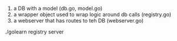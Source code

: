 1. a DB with a model (db.go, model.go)
2. a wrapper object used to wrap logic around db calls (registry.go)
3. a webserver that has routes to teh DB (webserver.go)



./golearn registry server